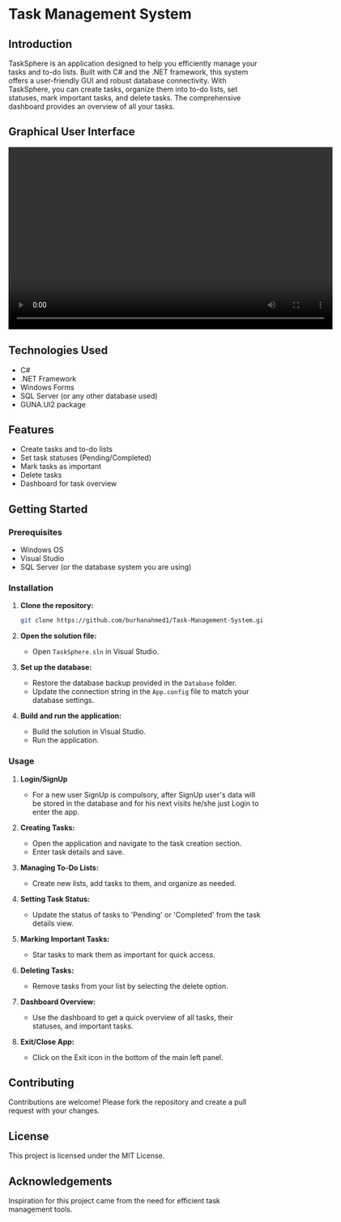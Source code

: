 # Task Management System 

## Introduction

TaskSphere is an application designed to help you efficiently manage your tasks and to-do lists. Built with C# and the .NET framework, this system offers a user-friendly GUI and robust database connectivity. With TaskSphere, you can create tasks, organize them into to-do lists, set statuses, mark important tasks, and delete tasks. The comprehensive dashboard provides an overview of all your tasks.

## Graphical User Interface 

<div align="center">
  
  <video width="640" height="360" controls autoplay>
        <source src="Video/TaskSphere.mp4" type="video/mp4">
        Your browser does not support the video tag.
  </video>
</div>


## Technologies Used

- C#
- .NET Framework
- Windows Forms
- SQL Server (or any other database used)
- GUNA.UI2 package

## Features

- Create tasks and to-do lists
- Set task statuses (Pending/Completed)
- Mark tasks as important
- Delete tasks
- Dashboard for task overview

## Getting Started

### Prerequisites

- Windows OS
- Visual Studio
- SQL Server (or the database system you are using)

### Installation

1. **Clone the repository:**
    ```bash
    git clone https://github.com/burhanahmed1/Task-Management-System.git
    ```

2. **Open the solution file:**
    - Open `TaskSphere.sln` in Visual Studio.

3. **Set up the database:**
    - Restore the database backup provided in the `Database` folder.
    - Update the connection string in the `App.config` file to match your database settings.

4. **Build and run the application:**
    - Build the solution in Visual Studio.
    - Run the application.

### Usage

1. **Login/SignUp**
    - For a new user SignUp is compulsory, after SignUp user's data will be stored in the database and for his next visits he/she just Login to enter the app.

2. **Creating Tasks:**
    - Open the application and navigate to the task creation section.
    - Enter task details and save.

3. **Managing To-Do Lists:**
    - Create new lists, add tasks to them, and organize as needed.

4. **Setting Task Status:**
    - Update the status of tasks to 'Pending' or 'Completed' from the task details view.

5. **Marking Important Tasks:**
    - Star tasks to mark them as important for quick access.

6. **Deleting Tasks:**
    - Remove tasks from your list by selecting the delete option.

7. **Dashboard Overview:**
    - Use the dashboard to get a quick overview of all tasks, their statuses, and important tasks.
  
8. **Exit/Close App:**
    - Click on the Exit icon in the bottom of the main left panel.

## Contributing

Contributions are welcome! Please fork the repository and create a pull request with your changes.

## License

This project is licensed under the MIT License.

## Acknowledgements

Inspiration for this project came from the need for efficient task management tools.

